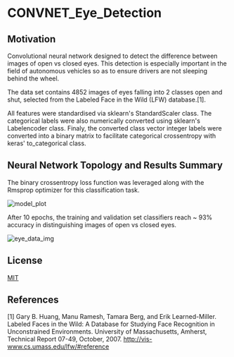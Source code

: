 # CONVNET_Eye_Detection

## Motivation
Convolutional neural network designed to detect the difference between images of open vs closed eyes. This detection is especially important in the field of autonomous vehicles so as to ensure drivers are not sleeping behind the wheel. 

The data set contains 4852 images of eyes falling into 2 classes open and shut, selected from the Labeled Face in the Wild (LFW) database.[1].

All features were standardised via sklearn's StandardScaler class. The categorical labels were also numerically converted using sklearn's Labelencoder class. Finaly, the converted class vector integer labels were converted into a binary matrix to facilitate categorical crossentropy with keras' to_categorical class.

## Neural Network Topology and Results Summary

The binary crossentropy loss function was leveraged along with the Rmsprop optimizer for this classification task.

![model_plot](https://user-images.githubusercontent.com/48378196/111556181-09182980-87de-11eb-8425-8c1b593cb1d0.png)

After 10 epochs, the training and validation set classifiers reach ~ 93% accuracy in distinguishing images of open vs closed eyes. 

![eye_data_img](https://user-images.githubusercontent.com/48378196/111556310-5b594a80-87de-11eb-922d-36d04ed2a3ae.png)

## License
[MIT](https://choosealicense.com/licenses/mit/) 

## References
[1]  Gary B. Huang, Manu Ramesh, Tamara Berg, and Erik Learned-Miller.
Labeled Faces in the Wild: A Database for Studying Face Recognition in Unconstrained Environments.
University of Massachusetts, Amherst, Technical Report 07-49, October, 2007.
http://vis-www.cs.umass.edu/lfw/#reference 

